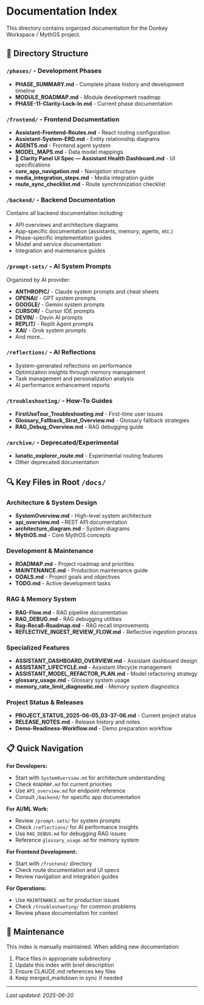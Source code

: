# Documentation Index

This directory contains organized documentation for the Donkey Workspace / MythOS project.

## 📁 Directory Structure

### `/phases/` - Development Phases
- **PHASE_SUMMARY.md** - Complete phase history and development timeline
- **MODULE_ROADMAP.md** - Module development roadmap
- **PHASE-11-Clarity-Lock-In.md** - Current phase documentation

### `/frontend/` - Frontend Documentation
- **Assistant-Frontend-Routes.md** - React routing configuration
- **Assistant-System-ERD.md** - Entity relationship diagrams
- **AGENTS.md** - Frontend agent system
- **MODEL_MAPS.md** - Data model mappings
- **🧭 Clarity Panel UI Spec — Assistant Health Dashboard.md** - UI specifications
- **core_app_navigation.md** - Navigation structure
- **media_integration_steps.md** - Media integration guide
- **route_sync_checklist.md** - Route synchronization checklist

### `/backend/` - Backend Documentation
Contains all backend documentation including:
- API overviews and architecture diagrams
- App-specific documentation (assistants, memory, agents, etc.)
- Phase-specific implementation guides
- Model and service documentation
- Integration and maintenance guides

### `/prompt-sets/` - AI System Prompts
Organized by AI provider:
- **ANTHROPIC/** - Claude system prompts and cheat sheets
- **OPENAI/** - GPT system prompts  
- **GOOGLE/** - Gemini system prompts
- **CURSOR/** - Cursor IDE prompts
- **DEVIN/** - Devin AI prompts
- **REPLIT/** - Replit Agent prompts
- **XAI/** - Grok system prompts
- And more...

### `/reflections/` - AI Reflections
- System-generated reflections on performance
- Optimization insights through memory management
- Task management and personalization analysis
- AI performance enhancement reports

### `/troubleshooting/` - How-To Guides
- **FirstUseTour_Troubleshooting.md** - First-time user issues
- **Glossary_Fallback_Strat_Overview.md** - Glossary fallback strategies  
- **RAG_Debug_Overview.md** - RAG debugging guide

### `/archive/` - Deprecated/Experimental
- **lunatic_explorer_route.md** - Experimental routing features
- Other deprecated documentation

## 🔍 Key Files in Root `/docs/`

### Architecture & System Design
- **SystemOverview.md** - High-level system architecture
- **api_overview.md** - REST API documentation  
- **architecture_diagram.md** - System diagrams
- **MythOS.md** - Core MythOS concepts

### Development & Maintenance
- **ROADMAP.md** - Project roadmap and priorities
- **MAINTENANCE.md** - Production maintenance guide
- **GOALS.md** - Project goals and objectives
- **TODO.md** - Active development tasks

### RAG & Memory System
- **RAG-Flow.md** - RAG pipeline documentation
- **RAG_DEBUG.md** - RAG debugging utilities
- **Rag-Recall-Roadmap.md** - RAG recall improvements
- **REFLECTIVE_INGEST_REVIEW_FLOW.md** - Reflective ingestion process

### Specialized Features
- **ASSISTANT_DASHBOARD_OVERVIEW.md** - Assistant dashboard design
- **ASSISTANT_LIFECYCLE.md** - Assistant lifecycle management
- **ASSISTANT_MODEL_REFACTOR_PLAN.md** - Model refactoring strategy
- **glossary_usage.md** - Glossary system usage
- **memory_rate_limit_diagnostic.md** - Memory system diagnostics

### Project Status & Releases
- **PROJECT_STATUS_2025-06-05_03-37-06.md** - Current project status
- **RELEASE_NOTES.md** - Release history and notes
- **Demo-Readiness-Workflow.md** - Demo preparation workflow

## 📋 Quick Navigation

**For Developers:**
- Start with `SystemOverview.md` for architecture understanding
- Check `ROADMAP.md` for current priorities  
- Use `API_overview.md` for endpoint reference
- Consult `/backend/` for specific app documentation

**For AI/ML Work:**
- Review `/prompt-sets/` for system prompts
- Check `/reflections/` for AI performance insights
- Use `RAG_DEBUG.md` for debugging RAG issues
- Reference `glossary_usage.md` for memory system

**For Frontend Development:**
- Start with `/frontend/` directory
- Check route documentation and UI specs
- Review navigation and integration guides

**For Operations:**
- Use `MAINTENANCE.md` for production issues
- Check `/troubleshooting/` for common problems
- Review phase documentation for context

## 🔄 Maintenance

This index is manually maintained. When adding new documentation:
1. Place files in appropriate subdirectory
2. Update this index with brief description
3. Ensure CLAUDE.md references key files
4. Keep merged_markdown in sync if needed

---

*Last updated: 2025-06-20*